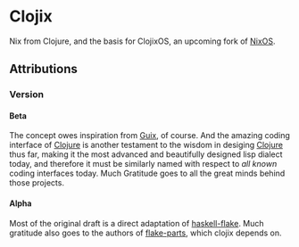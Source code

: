 # Clojix
Nix from Clojure, and the basis for ClojixOS, an upcoming fork of
[NixOS][3].

## Attributions
### Version
#### Beta
The concept owes inspiration from [Guix][4], of course. And the
amazing coding interface of [Clojure][5] is another testament to the
wisdom in desiging [Clojure][5] thus far, making it the most advanced
and beautifully designed lisp dialect today, and therefore it must be
similarly named with respect to *all known* coding interfaces
today. Much Gratitude goes to all the great minds behind those
projects.

#### Alpha
Most of the original draft is a direct adaptation of
[haskell-flake][1].  Much gratitude also goes to the authors of
[flake-parts][2], which clojix depends on.

[1]:https://github.com/srid/haskell-flake
[2]:https://github.com/hercules-ci/flake-parts
[3]:https://nixos.org/
[4]:https://guix.gnu.org/
[5]:https://clojure.org/
